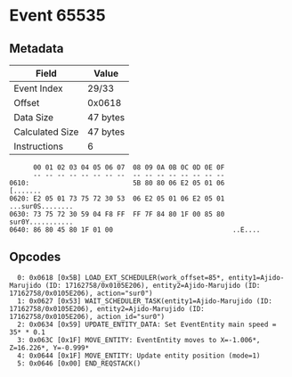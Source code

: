 # Event 65535

## Metadata

| Field           | Value    |
|-----------------|----------|
| Event Index     | 29/33    |
| Offset          | 0x0618   |
| Data Size       | 47 bytes |
| Calculated Size | 47 bytes |
| Instructions    | 6        |

```
      00 01 02 03 04 05 06 07  08 09 0A 0B 0C 0D 0E 0F
      -- -- -- -- -- -- -- --  -- -- -- -- -- -- -- --
0610:                          5B 80 80 06 E2 05 01 06          [.......
0620: E2 05 01 73 75 72 30 53  06 E2 05 01 06 E2 05 01  ...sur0S........
0630: 73 75 72 30 59 04 F8 FF  FF 7F 84 80 1F 00 85 80  sur0Y...........
0640: 86 80 45 80 1F 01 00                              ..E....         
```

## Opcodes

```
  0: 0x0618 [0x5B] LOAD_EXT_SCHEDULER(work_offset=85*, entity1=Ajido-Marujido (ID: 17162758/0x0105E206), entity2=Ajido-Marujido (ID: 17162758/0x0105E206), action="sur0")
  1: 0x0627 [0x53] WAIT_SCHEDULER_TASK(entity1=Ajido-Marujido (ID: 17162758/0x0105E206), entity2=Ajido-Marujido (ID: 17162758/0x0105E206), action_id="sur0")
  2: 0x0634 [0x59] UPDATE_ENTITY_DATA: Set EventEntity main speed = 35* * 0.1
  3: 0x063C [0x1F] MOVE_ENTITY: EventEntity moves to X=-1.006*, Z=16.226*, Y=-0.999*
  4: 0x0644 [0x1F] MOVE_ENTITY: Update entity position (mode=1)
  5: 0x0646 [0x00] END_REQSTACK()
```

